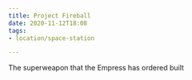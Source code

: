 ```yaml
---
title: Project Fireball
date: 2020-11-12T18:08
tags:
- location/space-station

---
```


The superweapon that the Empress has ordered built
